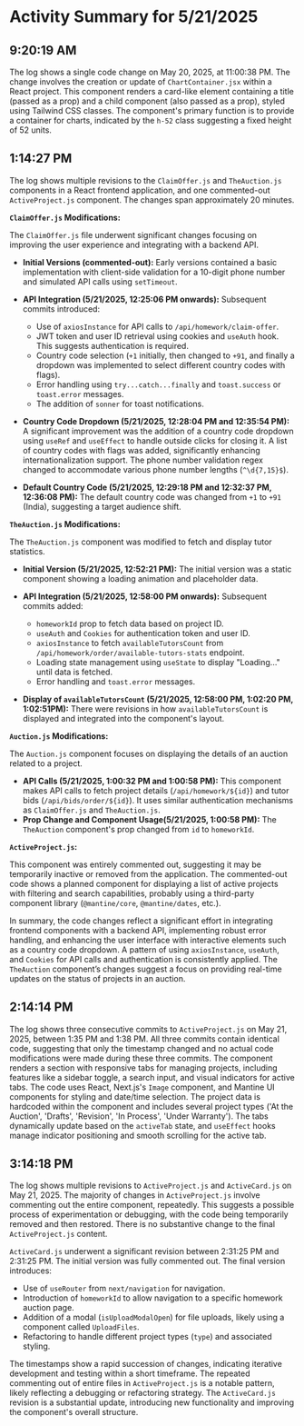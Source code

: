 # Activity Summary for 5/21/2025

## 9:20:19 AM
The log shows a single code change on May 20, 2025, at 11:00:38 PM.  The change involves the creation or update of `ChartContainer.jsx` within a React project. This component renders a card-like element containing a title (passed as a prop) and a child component (also passed as a prop),  styled using Tailwind CSS classes. The component's primary function is to provide a container for charts, indicated by the `h-52` class suggesting a fixed height of 52 units.


## 1:14:27 PM
The log shows multiple revisions to the `ClaimOffer.js` and `TheAuction.js` components in a React frontend application, and one commented-out `ActiveProject.js` component.  The changes span approximately 20 minutes.

**`ClaimOffer.js` Modifications:**

The `ClaimOffer.js` file underwent significant changes focusing on improving the user experience and integrating with a backend API.

* **Initial Versions (commented-out):**  Early versions contained a basic implementation with client-side validation for a 10-digit phone number and simulated API calls using `setTimeout`.

* **API Integration (5/21/2025, 12:25:06 PM onwards):** Subsequent commits introduced:
    *  Use of `axiosInstance` for API calls to `/api/homework/claim-offer`.
    *  JWT token and user ID retrieval using cookies and `useAuth` hook.  This suggests authentication is required.
    *  Country code selection (`+1` initially, then changed to `+91`, and finally a dropdown was implemented to select different country codes with flags).
    *  Error handling using `try...catch...finally` and `toast.success` or `toast.error` messages.
    *  The addition of `sonner` for toast notifications.

* **Country Code Dropdown (5/21/2025, 12:28:04 PM and 12:35:54 PM):**  A significant improvement was the addition of a country code dropdown using `useRef` and `useEffect` to handle outside clicks for closing it.  A list of country codes with flags was added, significantly enhancing internationalization support.  The phone number validation regex changed to accommodate various phone number lengths (`^\d{7,15}$`).

* **Default Country Code (5/21/2025, 12:29:18 PM and 12:32:37 PM, 12:36:08 PM):** The default country code was changed from `+1` to `+91` (India), suggesting a target audience shift.


**`TheAuction.js` Modifications:**

The `TheAuction.js` component was modified to fetch and display tutor statistics.

* **Initial Version (5/21/2025, 12:52:21 PM):**  The initial version was a static component showing a loading animation and placeholder data.

* **API Integration (5/21/2025, 12:58:00 PM onwards):**  Subsequent commits added:
    *  `homeworkId` prop to fetch data based on project ID.
    *  `useAuth` and `Cookies` for authentication token and user ID.
    *  `axiosInstance` to fetch `availableTutorsCount` from `/api/homework/order/available-tutors-stats` endpoint.
    *  Loading state management using `useState` to display "Loading..." until data is fetched.
    *  Error handling and `toast.error` messages.

* **Display of `availableTutorsCount` (5/21/2025, 12:58:00 PM, 1:02:20 PM, 1:02:51PM):**  There were revisions in how `availableTutorsCount` is displayed and integrated into the component's layout.


**`Auction.js` Modifications:**

The `Auction.js` component focuses on displaying the details of an auction related to a project.

* **API Calls (5/21/2025, 1:00:32 PM and 1:00:58 PM):** This component makes API calls to fetch project details (`/api/homework/${id}`) and tutor bids (`/api/bids/order/${id}`).  It uses similar authentication mechanisms as `ClaimOffer.js` and `TheAuction.js`.
* **Prop Change and Component Usage(5/21/2025, 1:00:58 PM):** The `TheAuction` component's prop changed from `id` to `homeworkId`.


**`ActiveProject.js`:**

This component was entirely commented out, suggesting it may be temporarily inactive or removed from the application.  The commented-out code shows a planned component for displaying a list of active projects with filtering and search capabilities, probably using a third-party component library (`@mantine/core`, `@mantine/dates`, etc.).


In summary, the code changes reflect a significant effort in integrating frontend components with a backend API, implementing robust error handling, and enhancing the user interface with interactive elements such as a country code dropdown.  A pattern of using `axiosInstance`, `useAuth`, and `Cookies` for API calls and authentication is consistently applied. The `TheAuction` component’s changes suggest a focus on providing real-time updates on the status of projects in an auction.


## 2:14:14 PM
The log shows three consecutive commits to `ActiveProject.js`  on May 21, 2025, between 1:35 PM and 1:38 PM.  All three commits contain identical code, suggesting that only the timestamp changed and no actual code modifications were made during these three commits. The component renders a section with responsive tabs for managing projects, including features like a sidebar toggle, a search input, and visual indicators for active tabs.  The code uses React, Next.js's `Image` component, and Mantine UI components for styling and date/time selection.  The project data is hardcoded within the component and includes several project types ('At the Auction', 'Drafts', 'Revision', 'In Process', 'Under Warranty').  The tabs dynamically update based on the `activeTab` state, and  `useEffect` hooks manage indicator positioning and smooth scrolling for the active tab.


## 3:14:18 PM
The log shows multiple revisions to `ActiveProject.js` and `ActiveCard.js` on May 21, 2025.  The majority of changes in `ActiveProject.js` involve commenting out the entire component, repeatedly. This suggests a possible process of experimentation or debugging, with the code being temporarily removed and then restored. There is no substantive change to the final `ActiveProject.js` content.

`ActiveCard.js` underwent a significant revision between 2:31:25 PM and 2:31:25 PM.  The initial version was fully commented out. The final version introduces:

*   Use of `useRouter` from `next/navigation` for navigation.
*   Introduction of `homeworkId` to allow navigation to a specific homework auction page.
*   Addition of a modal (`isUploadModalOpen`) for file uploads, likely using a component called `UploadFiles`.
*   Refactoring to handle different project types (`type`) and associated styling.

The timestamps show a rapid succession of changes, indicating iterative development and testing within a short timeframe.  The repeated commenting out of entire files in `ActiveProject.js` is a notable pattern, likely reflecting a debugging or refactoring strategy.  The `ActiveCard.js` revision is a substantial update, introducing new functionality and improving the component's overall structure.
